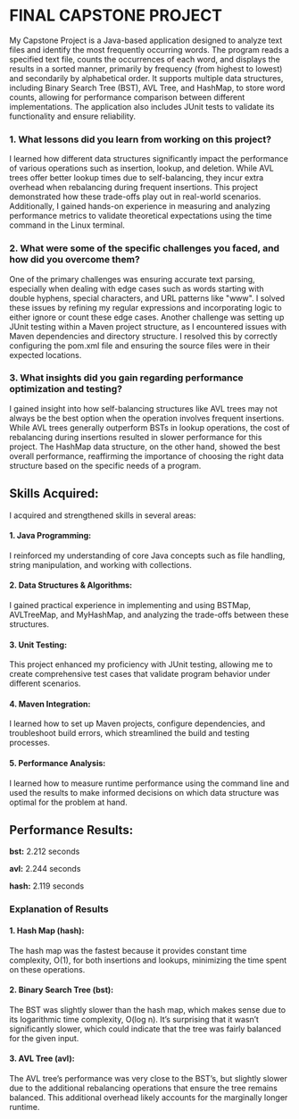 # FINAL CAPSTONE PROJECT

My Capstone Project is a Java-based application designed to analyze text files and identify the most frequently occurring words. The program reads a specified text file, counts the occurrences of each word, and displays the results in a sorted manner, primarily by frequency (from highest to lowest) and secondarily by alphabetical order. It supports multiple data structures, including Binary Search Tree (BST), AVL Tree, and HashMap, to store word counts, allowing for performance comparison between different implementations. The application also includes JUnit tests to validate its functionality and ensure reliability.

### 1. What lessons did you learn from working on this project?

I learned how different data structures significantly impact the performance of various operations such as insertion, lookup, and deletion. While AVL trees offer better lookup times due to self-balancing, they incur extra overhead when rebalancing during frequent insertions. This project demonstrated how these trade-offs play out in real-world scenarios. Additionally, I gained hands-on experience in measuring and analyzing performance metrics to validate theoretical expectations using the time command in the Linux terminal.

### 2. What were some of the specific challenges you faced, and how did you overcome them?

One of the primary challenges was ensuring accurate text parsing, especially when dealing with edge cases such as words starting with double hyphens, special characters, and URL patterns like "www". I solved these issues by refining my regular expressions and incorporating logic to either ignore or count these edge cases. Another challenge was setting up JUnit testing within a Maven project structure, as I encountered issues with Maven dependencies and directory structure. I resolved this by correctly configuring the pom.xml file and ensuring the source files were in their expected locations.

### 3. What insights did you gain regarding performance optimization and testing?

I gained insight into how self-balancing structures like AVL trees may not always be the best option when the operation involves frequent insertions. While AVL trees generally outperform BSTs in lookup operations, the cost of rebalancing during insertions resulted in slower performance for this project. The HashMap data structure, on the other hand, showed the best overall performance, reaffirming the importance of choosing the right data structure based on the specific needs of a program.

## Skills Acquired:

I acquired and strengthened skills in several areas:

#### 1. Java Programming: 

I reinforced my understanding of core Java concepts such as file handling, string manipulation, and working with collections.

#### 2. Data Structures & Algorithms: 

I gained practical experience in implementing and using BSTMap, AVLTreeMap, and MyHashMap, and analyzing the trade-offs between these structures.

#### 3. Unit Testing: 

This project enhanced my proficiency with JUnit testing, allowing me to create comprehensive test cases that validate program behavior under different scenarios.

#### 4. Maven Integration: 

I learned how to set up Maven projects, configure dependencies, and troubleshoot build errors, which streamlined the build and testing processes.

#### 5. Performance Analysis: 

I learned how to measure runtime performance using the command line and used the results to make informed decisions on which data structure was optimal for the problem at hand.


## Performance Results:

**bst:** 2.212 seconds

**avl:** 2.244 seconds

**hash:** 2.119 seconds

### Explanation of Results

#### 1. Hash Map (hash):

The hash map was the fastest because it provides constant time complexity, O(1), for both insertions and lookups, minimizing the time spent on these operations.

#### 2. Binary Search Tree (bst):

The BST was slightly slower than the hash map, which makes sense due to its logarithmic time complexity, O(log n). It’s surprising that it wasn’t significantly slower, which could indicate that the tree was fairly balanced for the given input.

#### 3. AVL Tree (avl):

The AVL tree’s performance was very close to the BST’s, but slightly slower due to the additional rebalancing operations that ensure the tree remains balanced. This additional overhead likely accounts for the marginally longer runtime.